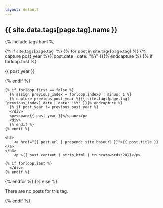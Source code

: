```yaml
---
layout: default
---
```

<section id="tags">
  <div class="container py-3">
    <div class="row">
      <div class="col">
	<h2 class="text-primary"><i class="fas fa-tag"></i> {{ site.data.tags[page.tag].name }}</h2>

<div class="container py-3">
{% include tags.html %}
</div>

{% if site.tags[page.tag] %}
  {% for post in site.tags[page.tag] %}
    {% capture post_year %}{{ post.date | date: '%Y' }}{% endcapture %}
    {% if forloop.first %}
      <p><span>{{ post_year }}</span></p>
      <div>
    {% endif %}
    
    {% if forloop.first == false %}
      {% assign previous_index = forloop.index0 | minus: 1 %}
      {% capture previous_post_year %}{{ site.tags[page.tag][previous_index].date | date: '%Y' }}{% endcapture %}
      {% if post_year != previous_post_year %}
      </div>
      <p><span>{{ post_year }}</span></p>
      <div>
      {% endif %}
    {% endif %}

    <h3>
        <a href="{{ post.url | prepend: site.baseurl }}">{{ post.title }}</a>
    </h3>
        <p >{{ post.content | strip_html | truncatewords:20}}</p>
    
    {% if forloop.last %}
      </div>
    {% endif %}
  {% endfor %}
{% else %}
  <p>There are no posts for this tag.</p>
{% endif %}
     </div>
    </div>
  </div>
</section>
